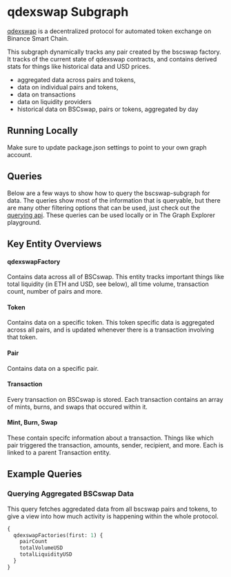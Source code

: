 # qdexswap Subgraph

[qdexswap](https://bscswap.com/) is a decentralized protocol for automated token exchange on Binance Smart Chain.

This subgraph dynamically tracks any pair created by the bscswap factory. It tracks of the current state of qdexswap contracts, and contains derived stats for things like historical data and USD prices.

- aggregated data across pairs and tokens,
- data on individual pairs and tokens,
- data on transactions
- data on liquidity providers
- historical data on BSCswap, pairs or tokens, aggregated by day

## Running Locally

Make sure to update package.json settings to point to your own graph account.

## Queries

Below are a few ways to show how to query the bscswap-subgraph for data. The queries show most of the information that is queryable, but there are many other filtering options that can be used, just check out the [querying api](https://thegraph.com/docs/graphql-api). These queries can be used locally or in The Graph Explorer playground.

## Key Entity Overviews

#### qdexswapFactory

Contains data across all of BSCswap. This entity tracks important things like total liquidity (in ETH and USD, see below), all time volume, transaction count, number of pairs and more.

#### Token

Contains data on a specific token. This token specific data is aggregated across all pairs, and is updated whenever there is a transaction involving that token.

#### Pair

Contains data on a specific pair.

#### Transaction

Every transaction on BSCswap is stored. Each transaction contains an array of mints, burns, and swaps that occured within it.

#### Mint, Burn, Swap

These contain specifc information about a transaction. Things like which pair triggered the transaction, amounts, sender, recipient, and more. Each is linked to a parent Transaction entity.

## Example Queries

### Querying Aggregated BSCswap Data

This query fetches aggredated data from all bscswap pairs and tokens, to give a view into how much activity is happening within the whole protocol.

```graphql
{
  qdexswapFactories(first: 1) {
    pairCount
    totalVolumeUSD
    totalLiquidityUSD
  }
}
```
